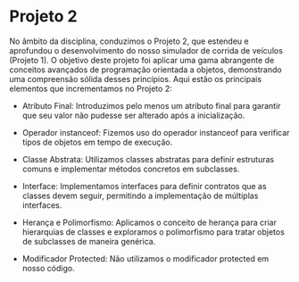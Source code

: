 # Projeto 2
No âmbito da disciplina, conduzimos o Projeto 2, que estendeu e aprofundou o desenvolvimento do nosso simulador de corrida de veículos (Projeto 1). O objetivo deste projeto foi aplicar uma gama abrangente de conceitos avançados de programação orientada a objetos, demonstrando uma compreensão sólida desses princípios. 
Aqui estão os principais elementos que incrementamos no Projeto 2:

  - Atributo Final: Introduzimos pelo menos um atributo final para garantir que seu valor não pudesse ser alterado após a inicialização.

  - Operador instanceof: Fizemos uso do operador instanceof para verificar tipos de objetos em tempo de execução.

  - Classe Abstrata: Utilizamos classes abstratas para definir estruturas comuns e implementar métodos concretos em subclasses.

  - Interface: Implementamos interfaces para definir contratos que as classes devem seguir, permitindo a implementação de múltiplas interfaces.

  - Herança e Polimorfismo: Aplicamos o conceito de herança para criar hierarquias de classes e exploramos o polimorfismo para tratar objetos de subclasses de maneira genérica.

  - Modificador Protected: Não utilizamos o modificador protected em nosso código.
